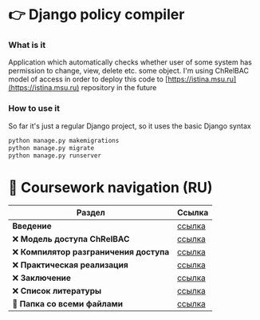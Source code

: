 
# 👉 Django policy compiler

### What is it

Application which automatically checks whether user of some system has permission to change, view, delete etc. some object. I'm using ChRelBAC model of access in order to deploy this code to [https://istina.msu.ru](https://istina.msu.ru) repository in the future

### How to use it

So far it's just a regular Django project, so it uses the basic Django syntax

```bash
python manage.py makemigrations
python manage.py migrate
python manage.py runserver
```

# 🎯 Coursework navigation (RU)

Раздел | Ссылка
------------- | -------------
**Введение**  | [ссылка](coursework/1_introduction.md)
❌ **Модель доступа ChRelBAC**  | [ссылка](coursework/2_model.md)
❌ **Компилятор разграничения доступа**  | [ссылка](coursework/3_compiler_theory.md)
❌ **Практическая реализация** | [ссылка](coursework/4_compiler_practice.md)
❌ **Заключение** | [ссылка](coursework/5_conclusion.md)
❌ **Список литературы** | [ссылка](coursework/6_literature.md)
📁 **Папка со всеми файлами** | [ссылка](coursework)
